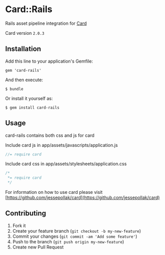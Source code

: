 # Card::Rails

Rails asset pipeline integration for [Card](https://github.com/jessepollak/card)

Card version `2.0.3`

## Installation

Add this line to your application's Gemfile:

    gem 'card-rails'

And then execute:

    $ bundle

Or install it yourself as:

    $ gem install card-rails

## Usage

card-rails contains both css and js for card
 
Include card js in app/assets/javascripts/application.js
  
```javascript
//= require card
```

Include card css in app/assets/stylesheets/application.css

```css
/*
 *= require card
 */
```

For information on how to use card please visit [https://github.com/jessepollak/card](https://github.com/jessepollak/card)

## Contributing

1. Fork it
2. Create your feature branch (`git checkout -b my-new-feature`)
3. Commit your changes (`git commit -am 'Add some feature'`)
4. Push to the branch (`git push origin my-new-feature`)
5. Create new Pull Request
